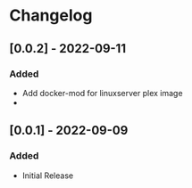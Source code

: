 # Changelog

## [0.0.2] - 2022-09-11
### Added
- Add docker-mod for linuxserver plex image
- 
## [0.0.1] - 2022-09-09
### Added
- Initial Release
